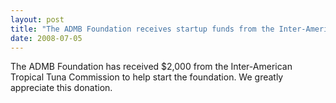```yaml
---
layout: post
title: "The ADMB Foundation receives startup funds from the Inter-American Tropical Tuna Commission"
date: 2008-07-05
---
```


The ADMB Foundation has received $2,000 from the Inter-American Tropical Tuna Commission to help start the foundation. We greatly appreciate this donation.
